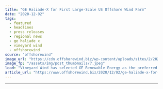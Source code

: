 ```yaml
---
title: "GE Haliade-X for First Large-Scale US Offshore Wind Farm"
date: "2020-12-02"
tags: 
  - featured
  - headlines
  - press releases
  - regional news
  - ge haliade x
  - vineyard wind
  - offshorewind
source: "offshorewind"
image_url: "https://cdn.offshorewind.biz/wp-content/uploads/sites/2/2020/12/02084002/GE-Haliade-X-for-First-Large-Scale-US-Offshore-Wind-Farm.jpeg"
image_fp: "/assets/img/post_thumbnails/7.jpeg"
lead: "Vineyard Wind has selected GE Renewable Energy as the preferred turbine supplier for the"
article_url: "https://www.offshorewind.biz/2020/12/02/ge-haliade-x-for-first-large-scale-us-offshore-wind-farm/"
---
```


---
